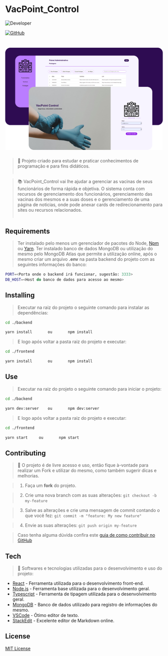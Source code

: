 # VacPoint_Control
![Developer](https://img.shields.io/badge/GabrielFSSantos-VacPoint__Control-blue)

[![GitHub](https://img.shields.io/github/license/GabrielFSSantos/VacPoint_Control)](https://github.com/GabrielFSSantos/VacPoint_Control/blob/main/LICENSE)

<h1  align="center">
	<img  alt="VacPoint_Control"  src="apresentacao.svg"/>
</h1>

> :wrench: Projeto criado para estudar e praticar conhecimentos de programação e para fins didáticos. <br><br>

> :books: VacPoint_Control vai lhe ajudar a gerenciar as vacinas de seus funcionários de forma rápida e objetiva. O sistema conta com recursos de gerenciamento dos funcionários, gerenciamento das vacinas dos mesmos e a suas doses e o gerenciamento de uma página de noticias, onde pode anexar cards de redirecionamento para sites ou recursos relacionados.<br><br>

## Requirements
>Ter instalado pelo menos um gerenciador de pacotes do Node, [Npm](https://www.npmjs.com/) ou [Yarn](https://yarnpkg.com/).
>Ter instalado banco de dados MongoDB ou utilização do mesmo pelo MongoDB Atlas que permite a utilização online, após o mesmo criar um arquivo <b>.env</b> na pasta backend do projeto com as seguintes informações do banco:
```sh
PORT=<Porta onde o backend irá funcionar, sugestão: 3333>
DB_HOST=<Host do banco de dados para acesso ao mesmo>
```

## Installing
>Executar na raiz do projeto o seguinte comando para instalar as dependências:
```sh
cd ./backend
```
```sh
yarn install	   ou		npm install
```
>E logo após voltar a pasta raiz do projeto e executar:
```sh
cd ./frontend
```
```sh
yarn install	   ou		npm install
```

## Use <a  name="usage"></a>
>Executar na raiz do projeto o seguinte comando para iniciar o projeto:
```sh
cd ./backend
```
```sh
yarn dev:server	   ou		npm dev:server
```
>E logo após voltar a pasta raiz do projeto e executar:
```sh
cd ./frontend
```
```sh
yarn start	   ou		npm start
```

## Contributing

> :information_desk_person: O projeto é de livre acesso e uso, então fique à-vontade para realizar um Fork e utilizar do mesmo, como também sugerir dicas e melhorias.

>

> 1. Faça um **fork** do projeto.

> 2. Crie uma nova branch com as suas alterações: `git checkout -b my-feature`

> 3. Salve as alterações e crie uma mensagem de commit contando o que você fez: `git commit -m "feature: My new feature"`

> 4. Envie as suas alterações: `git push origin my-feature`

> Caso tenha alguma dúvida confira este [guia de como contribuir no GitHub](https://github.com/firstcontributions/first-contributions)

## Tech
> :space_invader: Softwares e tecnologias utilizadas para o desenvolvimento e uso do projeto:
>
* [React] - Ferramenta utilizada para o desenvolvimento front-end.
* [Node.js] - Ferramenta base utilizada para o desenvolvimento geral.
* [Typescript] - Ferramenta de tipagem utilizada para o desenvolvimento geral.
* [MongoDB] - Banco de dados utilizado para registro de informações do mesmo.
* [VSCode] - Ótimo editor de texto.
* [StackEdit] - Excelente editor de Markdown online.

## License
[MIT License](https://github.com/GabrielFSSantos/Basic_Laundry_System/blob/master/LICENSE)

[React]: <https://reactjs.org>
[Node.js]: <https://nodejs.org/>
[Typescript]: <https://www.typescriptlang.org/>
[VSCode]: <https://code.visualstudio.com/>
[StackEdit]: <https://stackedit.io/>
[MongoDB]:<https://www.mongodb.com/pt-br>